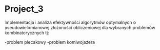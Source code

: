 # Project_3

Implementacja i analiza efektywności algorytmów optymalnych o pseudowielomianowej złożoności obliczeniowej dla wybranych problemów kombinatorycznych tj:

-problem plecakowy
-problem komiwojażera
